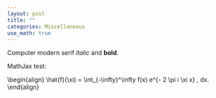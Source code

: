 ```yaml
---
layout: post
title: ""
categories: Miscellaneous
use_math: true
---
```

Computer modern serif *italic* and **bold**.

MathJax test:

\begin{align}
\hat{f}(\xi) = \int_{-\infty}^\infty f(x) e^{- 2 \pi i \xi x} \, dx.
\end{align}
